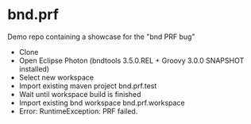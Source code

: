 # bnd.prf
Demo repo containing a showcase for the "bnd PRF bug"

* Clone
* Open Eclipse Photon (bndtools 3.5.0.REL + Groovy 3.0.0 SNAPSHOT installed)
* Select new workspace
* Import existing maven project bnd.prf.test
* Wait until workspace build is finished
* Import existing bnd workspace bnd.prf.workspace
* Error: RuntimeException: PRF failed.
